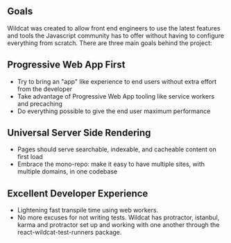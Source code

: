 ## Goals

Wildcat was created to allow front end engineers to use the latest features and tools the Javascript community has to offer without having to configure everything from scratch. There are three main goals behind the project:

## Progressive Web App First
- Try to bring an "app" like experience to end users without extra effort from the developer
- Take advantage of Progressive Web App tooling like service workers and precaching
- Do everything possible to give the end user maximum performance

## Universal Server Side Rendering 
- Pages should serve searchable, indexable, and cacheable content on first load
- Embrace the mono-repo: make it easy to have multiple sites, with multiple domains, in one codebase

## Excellent Developer Experience
- Lightening fast transpile time using web workers.
- No more excuses for not writing tests. Wildcat has protractor, istanbul, karma and protractor set up and working with one another through the react-wildcat-test-runners package.

